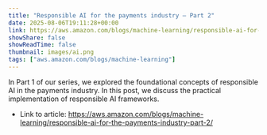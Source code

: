```yaml
---
title: "Responsible AI for the payments industry – Part 2"
date: 2025-08-06T19:11:28+00:00
link: https://aws.amazon.com/blogs/machine-learning/responsible-ai-for-the-payments-industry-part-2/
showShare: false
showReadTime: false
thumbnail: images/ai.png
tags: ["aws.amazon.com/blogs/machine-learning"]
---
```

In Part 1 of our series, we explored the foundational concepts of responsible AI in the payments industry. In this post, we discuss the practical implementation of responsible AI frameworks.

- Link to article: https://aws.amazon.com/blogs/machine-learning/responsible-ai-for-the-payments-industry-part-2/
